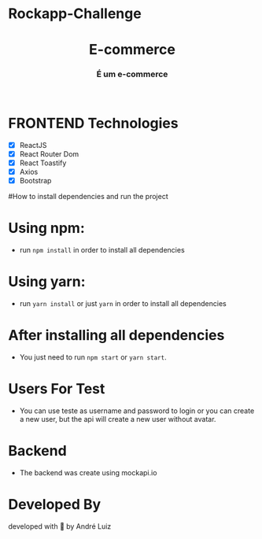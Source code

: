 # Rockapp-Challenge 

<h1 align="center">E-commerce</h1>

<h3 align="center">É um e-commerce</h3>

<br/>


# FRONTEND Technologies

- [x] ReactJS
- [x] React Router Dom
- [x] React Toastify
- [x] Axios
- [x] Bootstrap

#How to install dependencies and run the project
# Using npm:
- run `npm install` in order to install all dependencies

# Using yarn:
- run `yarn install` or just `yarn` in order to install all dependencies

# After installing all dependencies
- You just need to run `npm start` or `yarn start`.


# Users For Test
- You can use teste as username and password to login or you can create a new user, but the api will create a new user without avatar.

# Backend

- The backend was create using mockapi.io

# Developed By 
<teste>developed with 💜 by André Luiz </teste>

